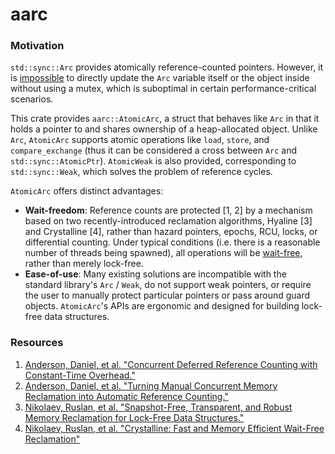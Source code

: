# aarc

### Motivation

`std::sync::Arc` provides atomically reference-counted pointers. However, it is
[impossible](https://doc.rust-lang.org/std/sync/struct.Arc.html#thread-safety) to directly update 
the `Arc` variable itself or the object inside without using a mutex, which is suboptimal in 
certain performance-critical scenarios.

This crate provides `aarc::AtomicArc`, a struct that behaves like `Arc` in that it holds a pointer 
to and shares ownership of a heap-allocated object. Unlike `Arc`, `AtomicArc` supports atomic 
operations like `load`, `store`, and `compare_exchange` (thus it can be considered a cross between 
`Arc` and `std::sync::AtomicPtr`). `AtomicWeak` is also provided, corresponding to 
`std::sync::Weak`, which solves the problem of reference cycles.

`AtomicArc` offers distinct advantages:

* **Wait-freedom**: Reference counts are protected \[1, 2] by a mechanism based on two 
recently-introduced reclamation algorithms, Hyaline \[3] and Crystalline \[4], rather than 
hazard pointers, epochs, RCU, locks, or differential counting. Under typical conditions (i.e. there
is a reasonable number of threads being spawned), all operations will be 
[wait-free](https://en.wikipedia.org/wiki/Non-blocking_algorithm#Wait-freedom), rather than merely 
lock-free.
* **Ease-of-use**: Many existing solutions are incompatible with the standard library's `Arc` / 
`Weak`, do not support weak pointers, or require the user to manually protect particular pointers 
or pass around guard objects. `AtomicArc`'s APIs are ergonomic and designed for building lock-free 
data structures.

### Resources

1. [Anderson, Daniel, et al. "Concurrent Deferred Reference Counting with Constant-Time Overhead."](https://dl.acm.org/doi/10.1145/3453483.3454060) 
2. [Anderson, Daniel, et al. "Turning Manual Concurrent Memory Reclamation into Automatic Reference Counting."](https://dl.acm.org/doi/10.1145/3519939.3523730)
3. [Nikolaev, Ruslan, et al. "Snapshot-Free, Transparent, and Robust Memory Reclamation for Lock-Free Data Structures."](https://arxiv.org/abs/1905.07903)
4. [Nikolaev, Ruslan, et al. "Crystalline: Fast and Memory Efficient Wait-Free Reclamation"](https://arxiv.org/abs/2108.02763)
